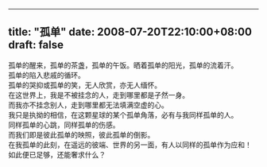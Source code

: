 
---
title: "孤单"
date: 2008-07-20T22:10:00+08:00
draft: false
---

孤单的醒来，孤单的茶盏，孤单的午饭。晒着孤单的阳光，孤单的流着汗。
<br>孤单的陷入悲戚的循环。
<br>孤单的哭抑或孤单的笑，无人欣赏，亦无人缅怀。
<br>在这世界上，我是不被挂念的人，走到哪里都是孑然一身。
<br>而我亦不挂念别人，走到哪里都无法填满空虚的心。
<br>我只是执拗的相信，在这颗星球的某个孤单角落，必有与我同样孤单的人。
<br>同样孤单的心跳，同样孤单的伤感。
<br>而我们即是彼此孤单的映照，彼此孤单的倒影。
<br>在我孤单的此刻，在遥远的彼端、世界的另一面，有人以同样的孤单作为应和！
<br>如此便已足够，还能奢求什么？
<br> 

